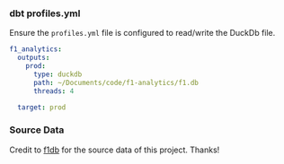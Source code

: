 ### dbt profiles.yml
Ensure the `profiles.yml` file is configured to read/write the DuckDb file.

```yml
f1_analytics:
  outputs:
    prod:
      type: duckdb
      path: ~/Documents/code/f1-analytics/f1.db
      threads: 4

  target: prod
```
### Source Data
Credit to [f1db](https://github.com/f1db/f1db) for the source data of this project. Thanks!
